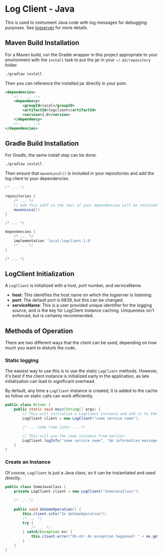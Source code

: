 # Log Client - Java
This is used to instrument Java code with log messages for debugging purposes. See [logserver](https://github.com/drognisep/logserver) for more details.

## Maven Build Installation
For a Maven build, run the Gradle wrapper in this project appropriate to your environment with the `install` task to put the jar in your `~/.m2/repository` folder.
```bash
./gradlew install
```

Then you can reference the installed jar directly in your pom.
```xml
<dependencies>
    <!-- ... -->
    <dependency>
        <groupId>local</groupId>
        <artifactId>logclient</artifactId>
        <version>1.0</version>
    </dependency>
    <!-- ... -->
</dependencies>
```

## Gradle Build Installation
For Gradle, the same install step can be done.
```bash
./gradlew install
```

Then ensure that `mavenLocal()` is included in your repositories and add the log client to your dependencies.
```groovy
/* ... */

repositories {
    /* ... */
    // Add this LAST so the rest of your dependencies will be resolved as you expect.
    mavenLocal()
}

/* ... */

dependencies {
    /* ... */
    implementation 'local:logclient:1.0'
    /* ... */
}

/* ... */
```

## LogClient Initialization
A `LogClient` is initialized with a host, port number, and serviceName.
* **host**: This identifies the host name on which the logserver is listening.
* **port**: The default port is 6839, but this can be changed.
* **serviceName**: This is a user provided unique identifier for the logging source, and is the key for LogClient instance caching. Uniqueness isn't enforced, but is certainly recommended.

## Methods of Operation
There are two different ways that the client can be used, depending on how much you want to disturb the code.

### Static logging
The easiest way to use this is to use the static `LogClient` methods. However, it's best if the client instance is initialized early in the application, as late initialization can lead to significant overhead.

By default, any time a `LogClient` instance is created, it is added to the cache so follow on static calls can work efficiently.
```java
public class Driver {
    public static void main(String[] args) {
        // This will initialize a LogClient instance and add it to the cache.
        LogClient client = new LogClient("some service name");

        /* ... some time later ... */

        // This will use the same instance from earlier.
        LogClient.logInfo("some service name", "An informative message about what's going on.");
    }
}
```

### Create an Instance
Of course, `LogClient` is just a Java class, so it can be instantiated and used directly.
```java
public class SomeJavaClass {
    private LogClient client = new LogClient("SomeJavaClass");
    
    /* ... */
    
    public void doSomeOperation() {
        this.client.info("In doSomeOperation");
        /* ... */
        try {
            /* ... */
        } catch(Exception ex) {
            this.client.error("Uh-oh! An exception happened! " + ex.getMessage());
        }
    }
}
```
